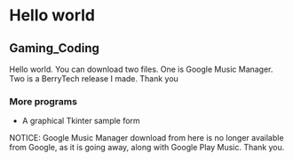 


Hello world 
=======
## Gaming_Coding
Hello world.
You can download two files.
One is Google Music Manager.
Two is a BerryTech release I made.
Thank you

### More programs
- A graphical Tkinter sample form

NOTICE:
Google Music Manager download from here is no longer available from Google, as it is going away, along with Google Play Music. Thank you.


